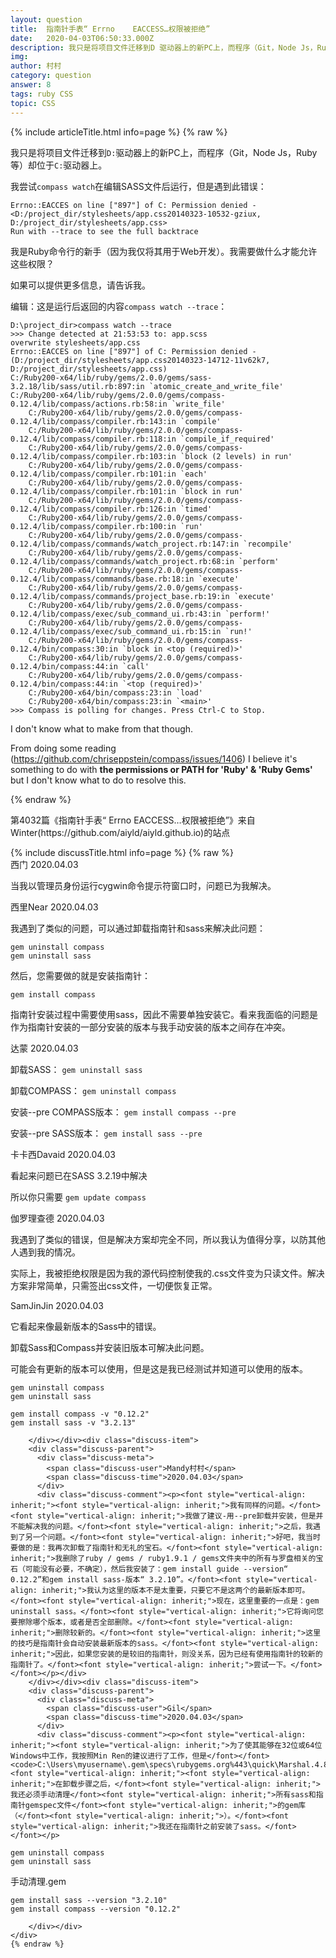 ```yaml
---
layout: question
title:  指南针手表“ Errno    EACCESS…权限被拒绝”
date:   2020-04-03T06:50:33.000Z
description: 我只是将项目文件迁移到D 驱动器上的新PC上，而程序（Git，Node Js，Ruby等）却位于C 驱动器上。我尝试compass watch在编辑S...
img: 
author: 村村
category: question
answer: 8
tags: ruby CSS
topic: CSS
---
```

<div class="article-root">
  <div class="article">
    {% include articleTitle.html info=page %}
    {% raw %}
    <div class="article-content"><p><font style="vertical-align: inherit;"><font style="vertical-align: inherit;">我只是将项目文件迁移到</font></font><code>D:</code><font style="vertical-align: inherit;"><font style="vertical-align: inherit;">驱动器</font><font style="vertical-align: inherit;">上的新PC上，</font><font style="vertical-align: inherit;">而程序（Git，Node Js，Ruby等）却位于</font></font><code>C:</code><font style="vertical-align: inherit;"><font style="vertical-align: inherit;">驱动器上。</font></font></p>

<p><font style="vertical-align: inherit;"><font style="vertical-align: inherit;">我尝试</font></font><code>compass watch</code><font style="vertical-align: inherit;"><font style="vertical-align: inherit;">在编辑SASS文件后</font><font style="vertical-align: inherit;">运行</font><font style="vertical-align: inherit;">，但是遇到此错误：</font></font></p>

<pre><code>Errno::EACCES on line ["897"] of C: Permission denied - &lt;D:/project_dir/stylesheets/app.css20140323-10532-gziux, D:/project_dir/stylesheets/app.css&gt;<font></font>
Run with --trace to see the full backtrace<font></font>
</code></pre>

<p><font style="vertical-align: inherit;"><font style="vertical-align: inherit;">我是Ruby命令行的新手（因为我仅将其用于Web开发）。</font><font style="vertical-align: inherit;">我需要做什么才能允许这些权限？</font></font></p>

<p><font style="vertical-align: inherit;"><font style="vertical-align: inherit;">如果可以提供更多信息，请告诉我。</font></font></p>

<p><font style="vertical-align: inherit;"><font style="vertical-align: inherit;">编辑：这是运行后返回的内容</font></font><code>compass watch --trace</code><font style="vertical-align: inherit;"><font style="vertical-align: inherit;">：</font></font></p>

<pre><code>D:\project_dir&gt;compass watch --trace<font></font>
&gt;&gt;&gt; Change detected at 21:53:53 to: app.scss<font></font>
overwrite stylesheets/app.css<font></font>
Errno::EACCES on line ["897"] of C: Permission denied - (D:/project_dir/stylesheets/app.css20140323-14712-11v62k7, D:/project_dir/stylesheets/app.css)<font></font>
C:/Ruby200-x64/lib/ruby/gems/2.0.0/gems/sass-3.2.18/lib/sass/util.rb:897:in `atomic_create_and_write_file'<font></font>
C:/Ruby200-x64/lib/ruby/gems/2.0.0/gems/compass-0.12.4/lib/compass/actions.rb:58:in `write_file'<font></font>
    C:/Ruby200-x64/lib/ruby/gems/2.0.0/gems/compass-0.12.4/lib/compass/compiler.rb:143:in `compile'<font></font>
    C:/Ruby200-x64/lib/ruby/gems/2.0.0/gems/compass-0.12.4/lib/compass/compiler.rb:118:in `compile_if_required'<font></font>
    C:/Ruby200-x64/lib/ruby/gems/2.0.0/gems/compass-0.12.4/lib/compass/compiler.rb:103:in `block (2 levels) in run'<font></font>
    C:/Ruby200-x64/lib/ruby/gems/2.0.0/gems/compass-0.12.4/lib/compass/compiler.rb:101:in `each'<font></font>
    C:/Ruby200-x64/lib/ruby/gems/2.0.0/gems/compass-0.12.4/lib/compass/compiler.rb:101:in `block in run'<font></font>
    C:/Ruby200-x64/lib/ruby/gems/2.0.0/gems/compass-0.12.4/lib/compass/compiler.rb:126:in `timed'<font></font>
    C:/Ruby200-x64/lib/ruby/gems/2.0.0/gems/compass-0.12.4/lib/compass/compiler.rb:100:in `run'<font></font>
    C:/Ruby200-x64/lib/ruby/gems/2.0.0/gems/compass-0.12.4/lib/compass/commands/watch_project.rb:147:in `recompile'<font></font>
    C:/Ruby200-x64/lib/ruby/gems/2.0.0/gems/compass-0.12.4/lib/compass/commands/watch_project.rb:68:in `perform'<font></font>
    C:/Ruby200-x64/lib/ruby/gems/2.0.0/gems/compass-0.12.4/lib/compass/commands/base.rb:18:in `execute'<font></font>
    C:/Ruby200-x64/lib/ruby/gems/2.0.0/gems/compass-0.12.4/lib/compass/commands/project_base.rb:19:in `execute'<font></font>
    C:/Ruby200-x64/lib/ruby/gems/2.0.0/gems/compass-0.12.4/lib/compass/exec/sub_command_ui.rb:43:in `perform!'<font></font>
    C:/Ruby200-x64/lib/ruby/gems/2.0.0/gems/compass-0.12.4/lib/compass/exec/sub_command_ui.rb:15:in `run!'<font></font>
    C:/Ruby200-x64/lib/ruby/gems/2.0.0/gems/compass-0.12.4/bin/compass:30:in `block in &lt;top (required)&gt;'<font></font>
    C:/Ruby200-x64/lib/ruby/gems/2.0.0/gems/compass-0.12.4/bin/compass:44:in `call'<font></font>
    C:/Ruby200-x64/lib/ruby/gems/2.0.0/gems/compass-0.12.4/bin/compass:44:in `&lt;top (required)&gt;'<font></font>
    C:/Ruby200-x64/bin/compass:23:in `load'<font></font>
    C:/Ruby200-x64/bin/compass:23:in `&lt;main&gt;'<font></font>
&gt;&gt;&gt; Compass is polling for changes. Press Ctrl-C to Stop.<font></font>
</code></pre>

<p>I don't know what to make from that though.</p>

<p>From doing some reading (<a href="https://github.com/chriseppstein/compass/issues/1406" rel="nofollow noreferrer">https://github.com/chriseppstein/compass/issues/1406</a>) I believe it's something to do with <strong>the permissions or PATH for 'Ruby' &amp; 'Ruby Gems'</strong> but I don't know what to do to resolve this.</p></div>
    {% endraw %}
  </div>
  <p class="winter_mark">第4032篇《指南针手表“ Errno    EACCESS…权限被拒绝”》来自Winter(https://github.com/aiyld/aiyld.github.io)的站点</p>
  <div class="discuss-wrapper">
    {% include discussTitle.html info=page %}
    {% raw %}
    <div class="discuss-list">
    <div class="discuss-item">
        <div class="discuss-parent">
          <div class="discuss-meta">
            <span class="discuss-user">西门</span>
            <span class="discuss-time">2020.04.03</span>
          </div>
          <div class="discuss-comment"><p><font style="vertical-align: inherit;"><font style="vertical-align: inherit;">当我以管理员身份运行cygwin命令提示符窗口时，问题已为我解决。</font></font></p></div>
        </div></div><div class="discuss-item">
        <div class="discuss-parent">
          <div class="discuss-meta">
            <span class="discuss-user">西里Near</span>
            <span class="discuss-time">2020.04.03</span>
          </div>
          <div class="discuss-comment"><p><font style="vertical-align: inherit;"><font style="vertical-align: inherit;">我遇到了类似的问题，可以通过卸载指南针和sass来解决此问题：</font></font></p>

<pre><code>gem uninstall compass <font></font>
gem uninstall sass<font></font>
</code></pre>

<p><font style="vertical-align: inherit;"><font style="vertical-align: inherit;">然后，您需要做的就是安装指南针：</font></font></p>

<pre><code>gem install compass
</code></pre>

<p><font style="vertical-align: inherit;"><font style="vertical-align: inherit;">指南针安装过程中需要使用sass，因此不需要单独安装它。</font><font style="vertical-align: inherit;">看来我面临的问题是作为指南针安装的一部分安装的版本与我手动安装的版本之间存在冲突。</font></font></p></div>
        </div></div><div class="discuss-item">
        <div class="discuss-parent">
          <div class="discuss-meta">
            <span class="discuss-user">达蒙</span>
            <span class="discuss-time">2020.04.03</span>
          </div>
          <div class="discuss-comment"><p><font style="vertical-align: inherit;"><font style="vertical-align: inherit;">卸载SASS： </font></font><code>gem uninstall sass</code></p>

<p><font style="vertical-align: inherit;"><font style="vertical-align: inherit;">卸载COMPASS： </font></font><code>gem uninstall compass</code></p>

<p><font style="vertical-align: inherit;"><font style="vertical-align: inherit;">安装--pre COMPASS版本： </font></font><code>gem install compass --pre</code></p>

<p><font style="vertical-align: inherit;"><font style="vertical-align: inherit;">安装--pre SASS版本： </font></font><code>gem install sass --pre</code></p></div>
        </div></div><div class="discuss-item">
        <div class="discuss-parent">
          <div class="discuss-meta">
            <span class="discuss-user">卡卡西Davaid</span>
            <span class="discuss-time">2020.04.03</span>
          </div>
          <div class="discuss-comment"><p><font style="vertical-align: inherit;"><font style="vertical-align: inherit;">看起来问题已在SASS 3.2.19中解决</font></font></p>

<p><font style="vertical-align: inherit;"><font style="vertical-align: inherit;">所以你只需要  </font></font><code>gem update compass</code></p></div>
        </div></div><div class="discuss-item">
        <div class="discuss-parent">
          <div class="discuss-meta">
            <span class="discuss-user">伽罗理查德</span>
            <span class="discuss-time">2020.04.03</span>
          </div>
          <div class="discuss-comment"><p><font style="vertical-align: inherit;"><font style="vertical-align: inherit;">我遇到了类似的错误，但是解决方案却完全不同，所以我认为值得分享，以防其他人遇到我的情况。</font></font></p>

<p><font style="vertical-align: inherit;"><font style="vertical-align: inherit;">实际上，我被拒绝权限是因为我的源代码控制使我的.css文件变为只读文件。</font><font style="vertical-align: inherit;">解决方案非常简单，只需签出css文件，一切便恢复正常。</font></font></p></div>
        </div></div><div class="discuss-item">
        <div class="discuss-parent">
          <div class="discuss-meta">
            <span class="discuss-user">SamJinJin</span>
            <span class="discuss-time">2020.04.03</span>
          </div>
          <div class="discuss-comment"><p><font style="vertical-align: inherit;"><font style="vertical-align: inherit;">它看起来像最新版本的Sass中的错误。</font></font></p>

<p><font style="vertical-align: inherit;"><font style="vertical-align: inherit;">卸载Sass和Compass并安装旧版本可解决此问题。</font></font></p>

<p><font style="vertical-align: inherit;"><font style="vertical-align: inherit;">可能会有更新的版本可以使用，但是这是我已经测试并知道可以使用的版本。</font></font></p>

<pre><code>gem uninstall compass<font></font>
gem uninstall sass<font></font>
<font></font>
gem install compass -v "0.12.2"<font></font>
gem install sass -v "3.2.13"<font></font>
</code></pre></div>
        </div></div><div class="discuss-item">
        <div class="discuss-parent">
          <div class="discuss-meta">
            <span class="discuss-user">Mandy村村</span>
            <span class="discuss-time">2020.04.03</span>
          </div>
          <div class="discuss-comment"><p><font style="vertical-align: inherit;"><font style="vertical-align: inherit;">我有同样的问题。</font><font style="vertical-align: inherit;">我做了建议-用--pre卸载并安装，但是并不能解决我的问题。</font><font style="vertical-align: inherit;">之后，我遇到了另一个问题。</font><font style="vertical-align: inherit;">好吧，我当时要做的是：我再次卸载了指南针和无礼的宝石。</font><font style="vertical-align: inherit;">我删除了ruby / gems / ruby​​1.9.1 / gems文件夹中的所有与罗盘相关的宝石（可能没有必要，不确定），然后我安装了：gem install guide --version“ 0.12.2”和gem install sass-版本“ 3.2.10”。</font><font style="vertical-align: inherit;">我认为这里的版本不是太重要，只要它不是这两个的最新版本即可。</font><font style="vertical-align: inherit;">现在，这里重要的一点是：gem uninstall sass。</font><font style="vertical-align: inherit;">它将询问您要擦除哪个版本，或者是否全部删除。</font><font style="vertical-align: inherit;">删除较新的。</font><font style="vertical-align: inherit;">这里的技巧是指南针会自动安装最新版本的sass。</font><font style="vertical-align: inherit;">因此，如果您安装的是较旧的指南针，则没关系，因为已经有使用指南针的较新的指南针了。</font><font style="vertical-align: inherit;">尝试一下。</font></font></p></div>
        </div></div><div class="discuss-item">
        <div class="discuss-parent">
          <div class="discuss-meta">
            <span class="discuss-user">Gil</span>
            <span class="discuss-time">2020.04.03</span>
          </div>
          <div class="discuss-comment"><p><font style="vertical-align: inherit;"><font style="vertical-align: inherit;">为了使其能够在32位或64位Windows中工作，我按照Min Ren的建议进行了工作，但是</font></font><code>C:\Users\myusername\.gem\specs\rubygems.org%443\quick\Marshal.4.8</code><font style="vertical-align: inherit;"><font style="vertical-align: inherit;">在卸载步骤之后，</font><font style="vertical-align: inherit;">我还必须手动清理</font><font style="vertical-align: inherit;">所有sass和指南针gemspec文件</font><font style="vertical-align: inherit;">的gem库（</font><font style="vertical-align: inherit;">）。</font><font style="vertical-align: inherit;">我还在指南针之前安装了sass。</font></font></p>

<pre><code>gem uninstall compass<font></font>
gem uninstall sass<font></font>
</code></pre>

<p><font style="vertical-align: inherit;"><font style="vertical-align: inherit;">手动清理.gem</font></font></p>

<pre><code>gem install sass --version "3.2.10"<font></font>
gem install compass --version "0.12.2" <font></font>
</code></pre></div>
        </div></div>
    </div>
    {% endraw %}
  </div>
<div>
